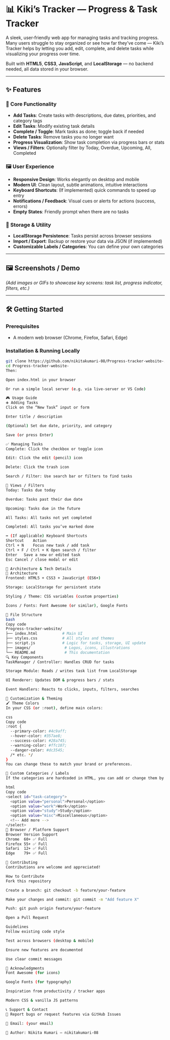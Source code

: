 # 📊 Kiki’s Tracker — Progress & Task Tracker

A sleek, user‑friendly web app for managing tasks and tracking progress. Many users struggle to stay organized or see how far they’ve come — Kiki’s Tracker helps by letting you add, edit, complete, and delete tasks while visualizing your progress over time.

Built with **HTML5**, **CSS3**, **JavaScript**, and **LocalStorage** — no backend needed, all data stored in your browser.

---

## ✨ Features

### 🎯 Core Functionality
- **Add Tasks**: Create tasks with descriptions, due dates, priorities, and category tags  
- **Edit Tasks**: Modify existing task details  
- **Complete / Toggle**: Mark tasks as done; toggle back if needed  
- **Delete Tasks**: Remove tasks you no longer want  
- **Progress Visualization**: Show task completion via progress bars or stats  
- **Views / Filters**: Optionally filter by Today, Overdue, Upcoming, All, Completed  

### 🖼️ User Experience
- **Responsive Design**: Works elegantly on desktop and mobile  
- **Modern UI**: Clean layout, subtle animations, intuitive interactions  
- **Keyboard Shortcuts**: (If implemented) quick commands to speed up entry  
- **Notifications / Feedback**: Visual cues or alerts for actions (success, errors)  
- **Empty States**: Friendly prompt when there are no tasks  

### 💾 Storage & Utility
- **LocalStorage Persistence**: Tasks persist across browser sessions  
- **Import / Export**: Backup or restore your data via JSON (if implemented)  
- **Customizable Labels / Categories**: You can define your own categories  

---

## 🖼️ Screenshots / Demo

*(Add images or GIFs to showcase key screens: task list, progress indicator, filters, etc.)*

---

## 🛠️ Getting Started

### Prerequisites
- A modern web browser (Chrome, Firefox, Safari, Edge)  

### Installation & Running Locally
```bash
git clone https://github.com/nikitakumari-08/Progress-tracker-website-.git
cd Progress-tracker-website-
Then:

Open index.html in your browser

Or run a simple local server (e.g. via live-server or VS Code)

🎮 Usage Guide
➕ Adding Tasks
Click on the “New Task” input or form

Enter title / description

(Optional) Set due date, priority, and category

Save (or press Enter)

✅ Managing Tasks
Complete: Click the checkbox or toggle icon

Edit: Click the edit (pencil) icon

Delete: Click the trash icon

Search / Filter: Use search bar or filters to find tasks

📂 Views / Filters
Today: Tasks due today

Overdue: Tasks past their due date

Upcoming: Tasks due in the future

All Tasks: All tasks not yet completed

Completed: All tasks you’ve marked done

⌨️ (If applicable) Keyboard Shortcuts
Shortcut	Action
Ctrl + N	Focus new task / add task
Ctrl + F / Ctrl + K	Open search / filter
Enter	Save a new or edited task
Esc	Cancel / close modal or edit

📐 Architecture & Tech Details
🧱 Architecture
Frontend: HTML5 + CSS3 + JavaScript (ES6+)

Storage: LocalStorage for persistent state

Styling / Theme: CSS variables (custom properties)

Icons / Fonts: Font Awesome (or similar), Google Fonts

📁 File Structure
bash
Copy code
Progress-tracker-website/
├── index.html           # Main UI
├── styles.css           # All styles and themes
├── script.js            # Logic for tasks, storage, UI update
├── images/               # Logos, icons, illustrations
└── README.md             # This documentation
🔍 Key Components
TaskManager / Controller: Handles CRUD for tasks

Storage Module: Reads / writes task list from LocalStorage

UI Renderer: Updates DOM & progress bars / stats

Event Handlers: Reacts to clicks, inputs, filters, searches

🎨 Customization & Theming
🖌️ Theme Colors
In your CSS (or :root), define main colors:

css
Copy code
:root {
  --primary-color: #4c9aff;
  --hover-color: #357ae8;
  --success-color: #28a745;
  --warning-color: #ffc107;
  --danger-color: #dc3545;
  /* etc. */
}
You can change these to match your brand or preferences.

📂 Custom Categories / Labels
If the categories are hardcoded in HTML, you can add or change them by editing the <select> element for task category:

html
Copy code
<select id="task-category">
  <option value="personal">Personal</option>
  <option value="work">Work</option>
  <option value="study">Study</option>
  <option value="misc">Miscellaneous</option>
  <!-- Add more -->
</select>
📜 Browser / Platform Support
Browser	Version	Support
Chrome	60+	✅ Full
Firefox	55+	✅ Full
Safari	12+	✅ Full
Edge	79+	✅ Full

🤝 Contributing
Contributions are welcome and appreciated!

How to Contribute
Fork this repository

Create a branch: git checkout -b feature/your-feature

Make your changes and commit: git commit -m "Add feature X"

Push: git push origin feature/your-feature

Open a Pull Request

Guidelines
Follow existing code style

Test across browsers (desktop & mobile)

Ensure new features are documented

Use clear commit messages

🙏 Acknowledgments
Font Awesome (for icons)

Google Fonts (for typography)

Inspiration from productivity / tracker apps

Modern CSS & vanilla JS patterns

📞 Support & Contact
📘 Report bugs or request features via GitHub Issues

📧 Email: (your email)

👤 Author: Nikita Kumari — nikitakumari-08
   
